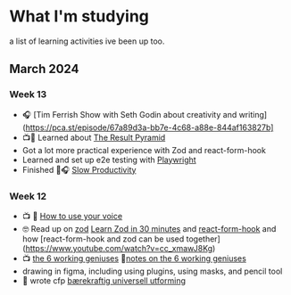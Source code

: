 # What I'm studying

a list of learning activities ive been up too.

## March 2024

### Week 13
- 🎧 [Tim Ferrish Show with Seth Godin about creativity and writing](https://pca.st/episode/67a89d3a-bb7e-4c68-a88e-844af163827b]
- 📺📝 Learned about [The Result Pyramid](/notes/results-pyramid)
- Got a lot more practical experience with Zod and react-form-hook
- Learned and set up e2e testing with [Playwright](https://playwright.dev/)
- Finished 📗🎧 [Slow Productivity](/notes/slow-productivity)

### Week 12
- 📺 📝 [How to use your voice](/notes/vocal)
- 🤓 Read up on [zod](https://zod.dev) [Learn Zod in 30 minutes](https://www.youtube.com/watch?v=L6BE-U3oy80) and [react-form-hook](https://react-hook-form.com/) and how [react-form-hook and zod can be used together] (https://www.youtube.com/watch?v=cc_xmawJ8Kg)
- 📺 [the 6 working geniuses](https://youtu.be/iscwJh9Cugk) 📝[notes on the 6 working geniuses](/notes/6wg)
- drawing in figma, including using plugins, using masks, and pencil tool
- 📝 wrote cfp [bærekraftig universell utforming](https://dagfrode.com/cfp/2024-sustainable-accessibility) 
